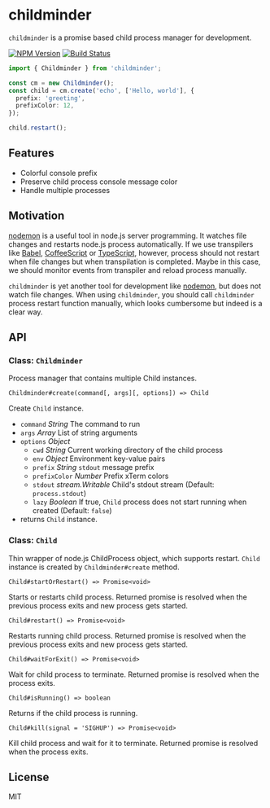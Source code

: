 # childminder

`childminder` is a promise based child process manager for development.

[![NPM Version][npm-image]][npm-url]
[![Build Status][travis-image]][travis-url]

```typescript
import { Childminder } from 'childminder';

const cm = new Childminder();
const child = cm.create('echo', ['Hello, world'], {
  prefix: 'greeting',
  prefixColor: 12,
});

child.restart();
```

## Features

- Colorful console prefix
- Preserve child process console message color
- Handle multiple processes

## Motivation

[nodemon][nodemon] is a useful tool in node.js server
programming. It watches file changes and restarts node.js process automatically. If we use transpilers like [Babel][Babel], [CoffeeScript][coffeeScript] or [TypeScript][TypeScript], however, process should not restart when file changes but when transpilation is completed. Maybe in this case, we should monitor events from transpiler and reload process manually.

`childminder` is yet another tool for development like [nodemon][nodemon], but does not watch file changes. When using `childminder`, you should call `childminder` process restart function manually, which looks cumbersome but indeed is a clear way.

## API

### Class: `Childminder`

Process manager that contains multiple Child instances.

`Childminder#create(command[, args][, options]) => Child`

Create `Child` instance.

- `command` *String* The command to run
- `args` *Array* List of string arguments
- `options` *Object*
  - `cwd` *String* Current working directory of the child process
  - `env` *Object* Environment key-value pairs
  - `prefix` *String* `stdout` message prefix
  - `prefixColor` *Number* Prefix xTerm colors
  - `stdout` *stream.Writable* Child's stdout stream (Default: `process.stdout`)
  - `lazy` *Boolean* If true, `Child` process does not start running when created (Default: `false`)
- returns `Child` instance.


### Class: `Child`

Thin wrapper of node.js ChildProcess object, which supports restart. `Child` instance is created by `Childminder#create` method.

`Child#startOrRestart() => Promise<void>`

Starts or restarts child process. Returned promise is resolved when the previous process exits and new process gets started.

`Child#restart() => Promise<void>`

Restarts running child process. Returned promise is resolved when the previous process exits and new process gets started.

`Child#waitForExit() => Promise<void>`

Wait for child process to terminate. Returned promise is resolved when the process exits.

`Child#isRunning() => boolean`

Returns if the child process is running.

`Child#kill(signal = 'SIGHUP') => Promise<void>`

Kill child process and wait for it to terminate. Returned promise is resolved when the process exits.

## License

MIT

[npm-image]: https://img.shields.io/npm/v/childminder.svg
[npm-url]: https://npmjs.org/package/childminder
[travis-image]: https://img.shields.io/travis/pawsong/childminder/master.svg
[travis-url]: https://travis-ci.org/pawsong/childminder

[nodemon]: https://github.com/remy/nodemon
[Babel]: https://github.com/babel/babel
[CoffeeScript]: https://github.com/jashkenas/coffeescript
[TypeScript]: https://github.com/Microsoft/TypeScript
